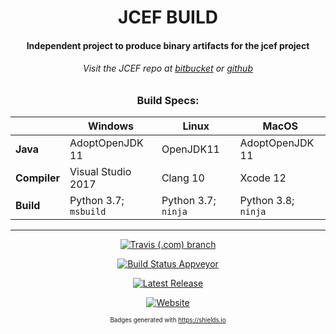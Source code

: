 <div id="title" align="center">
<h1>JCEF BUILD</h1>

<h4>Independent project to produce binary artifacts for the jcef project</h4>
<h6>Visit the JCEF repo at <a href="https://bitbucket.org/chromiumembedded/java-cef/src/master/">bitbucket</a> or <a href="https://github.com/chromiumembedded/java-cef">github</a> </h6>

### Build Specs:

|    |Windows|Linux|MacOS|
|----|-------|-----|-----|
|**Java**|AdoptOpenJDK 11|OpenJDK11|AdoptOpenJDK 11|
|**Compiler**|Visual Studio 2017|Clang 10|Xcode 12|
|**Build**|Python 3.7; `msbuild`|Python 3.7; `ninja`|Python 3.8; `ninja`|

</div>

---

<div id="badges" align="center">

[![Travis (.com) branch](https://img.shields.io/travis/com/jcefbuild/jcefbuild/master?label=osx%2Flinux&logo=travis-ci&logoColor=black&style=for-the-badge)](https://travis-ci.com/jcefbuild/jcefbuild)

[![Build Status Appveyor](https://img.shields.io/appveyor/build/smac89/jcefbuild?color=%2300c7f4&label=Windows%20x86%20%2F%20x64&logo=appveyor&logoColor=black&style=for-the-badge)](https://ci.appveyor.com/project/smac89/jcefbuild)

[![Latest Release](https://img.shields.io/github/release/jcefbuild/java-cef-build.svg?color=black&label=Latest%20Release&logoColor=black&logo=github&style=for-the-badge)](https://github.com/jcefbuild/java-cef-build/releases)

[![Website](https://img.shields.io/website?down_color=red&down_message=offline&label=read%20the%20docs&logo=java&logoColor=black&style=for-the-badge&up_message=online&url=https%3A%2F%2Fjcefbuild.github.io%2Fjcefbuild%2F)](https://jcefbuild.github.io/jcefbuild/)

<small><sup>Badges generated with https://shields.io</sup></small>
</div>
